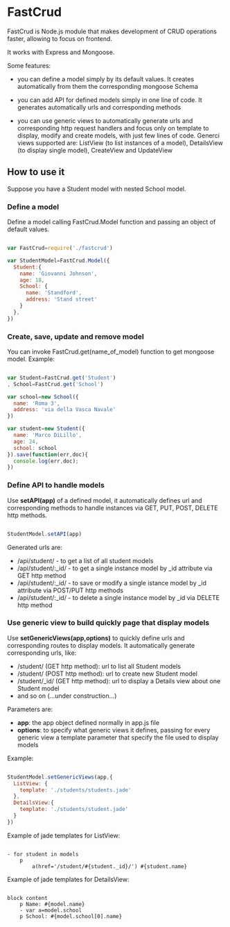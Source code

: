 # FastCrud


FastCrud is Node.js module that makes development of CRUD operations faster, allowing to focus on frontend.

It works with Express and Mongoose.

Some features:

* you can define a model simply by its default values. It creates automatically from them the corresponding mongoose Schema

* you can add API for defined models simply in one line of code. It generates automatically urls and corresponding methods

* you can use generic views to automatically generate urls and corresponding http request handlers and focus only on template to display, modify and create models, with just few lines of code. Generci views supported are: ListView (to list instances of a model), DetailsView (to display single model), CreateView and UpdateView 


## How to use it

Suppose you have a Student model with nested School model.

### Define a model

Define a model calling FastCrud.Model function and passing an object of default values.

```js

var FastCrud=require('./fastcrud')

var StudentModel=FastCrud.Model({
  Student:{
    name: 'Giovanni Johnson',
    age: 18,
    School: {
      name: 'Standford',
      address: 'Stand street'
    }
  },
})

```

### Create, save, update and remove model

You can invoke FastCrud.get(name_of_model) function to get mongoose model. Example:

```js

var Student=FastCrud.get('Student')
, School=FastCrud.get('School')

var school=new School({
  name: 'Roma 3',
  address: 'via della Vasca Navale'
})

var student=new Student({
  name: 'Marco DiLillo',
  age: 24,
  school: school
}).save(function(err,doc){
  console.log(err,doc);
})

```

### Define API to handle models

Use **setAPI(app)** of a defined model, it automatically defines url and corresponding methods to handle instances via GET, PUT, POST, DELETE http methods.


```js

StudentModel.setAPI(app)

```

Generated urls are:
* /api/student/ - to get a list of all student models
* /api/student/:_id/ - to get a single instance model by _id attribute via GET http method
* /api/student/:_id/ - to save or modify a single istance model by _id attribute via POST/PUT http methods
* /api/student/:_id/ - to delete a single instance model by _id via DELETE http method

### Use generic view to build quickly page that display models

Use **setGenericViews(app,options)** to quickly define urls and corresponding routes to display models. It automatically generate corresponding urls, like:
* /student/ (GET http method): url to list all Student models
* /student/ (POST http method): url to create new Student model
* /student/_id/ (GET http method): url to display a Details view about one Student model
* and so on (...under construction...)  

Parameters are:
* **app**: the app object defined normally in app.js file
* **options**: to specify what generic views it defines, passing for every generic view a template parameter that specify the file used to display models

Example: 

```js

StudentModel.setGenericViews(app,{
  ListView: {
    template: './students/students.jade'
  },
  DetailsView:{
    template: './students/student.jade'
  }
})

```

Example of jade templates for ListView:

```jade

- for student in models
	p 
		a(href='/student/#{student._id}/') #{student.name} 

```

Example of jade templates for DetailsView:

```jade

block content
	p Name: #{model.name} 
	- var a=model.school
	p School: #{model.school[0].name} 

```

